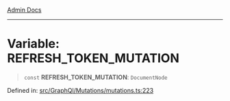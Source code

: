 [Admin Docs](/)

---

# Variable: REFRESH_TOKEN_MUTATION

> `const` **REFRESH_TOKEN_MUTATION**: `DocumentNode`

Defined in: [src/GraphQl/Mutations/mutations.ts:223](https://github.com/PalisadoesFoundation/talawa-admin/blob/main/src/GraphQl/Mutations/mutations.ts#L223)
